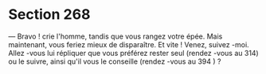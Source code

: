 # Section 268

— Bravo ! crie l'homme, tandis que vous rangez votre épée. Mais
maintenant, vous feriez mieux de disparaître. Et vite ! Venez,
suivez -moi. Allez -vous lui répliquer que vous préférez rester seul
(rendez -vous au 314) ou le suivre, ainsi qu'il vous le conseille
(rendez -vous au 394 ) ?